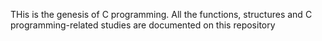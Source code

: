THis is the genesis of C programming. All the functions, structures and C programming-related studies are documented on this repository  
